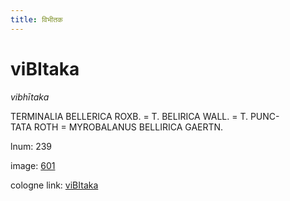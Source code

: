 ```yaml
---
title: विभीतक
---
```


# viBItaka

<i>vibhītaka</i>  <div n="P" /><bot>TERMINALIA BELLERICA ROXB.</bot> = <bot>T. BELIRICA WALL.</bot> = <bot>T. PUNC- <div n="lb" />TATA ROTH</bot> = <bot>MYROBALANUS BELLIRICA GAERTN.</bot>

lnum: 239

image: [601](https://www.sanskrit-lexicon.uni-koeln.de/scans/csl-apidev/servepdf.php?dict=snp&page=601)

cologne link: [viBItaka](https://sanskrit-lexicon.uni-koeln.de/scans/csl-apidev/getword.php?dict=snp&key=viBItaka)

